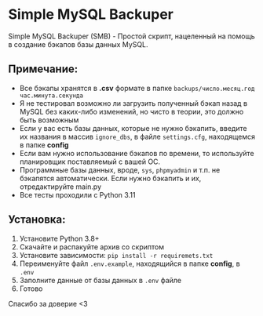 # Simple MySQL Backuper

Simple MySQL Backuper (SMB) - Простой скрипт, нацеленный на помощь в создание бэкапов базы данных MySQL.

## Примечание:
- Все бэкапы хранятся в **.csv** формате в папке `backups/число.месяц.год час.минута.секунда`
- Я не тестировал возможно ли загрузить полученный бэкап назад в MySQL без каких-либо изменений, но чисто в теории, это должно быть возможным
- Если у вас есть базы данных, которые не нужно бэкапить, введите их названия в массив `ignore_dbs`, в файле `settings.cfg`, находящемся в папке **config**
- Если вам нужно использование бэкапов по времени, то используйте планировщик поставляемый с вашей ОС.
- Программные базы данных, вроде, `sys`, `phpmyadmin` и т.п. не бэкапятся автоматически. Если нужно бэкапить и их, отредактируйте main.py
- Все тесты проходили с Python 3.11

## Установка:
1. Установите Python 3.8+
2. Скачайте и распакуйте архив со скриптом
3. Установите зависимости: `pip install -r requiremets.txt`
4. Переименуйте файл `.env.example`, находящийся в папке **config**, в `.env`
5. Заполните данные от базы данных в `.env` файле
6. Готово

Спасибо за доверие <3